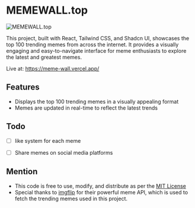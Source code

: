 # MEMEWALL.top

![MEMEWALL.top](https://i.ibb.co.com/fQhjP9S/Banner.png)

This project, built with React, Tailwind CSS, and Shadcn UI, showcases the top 100 trending memes from across the internet. It provides a visually engaging and easy-to-navigate interface for meme enthusiasts to explore the latest and greatest memes.
 
Live at: https://meme-wall.vercel.app/ 

## Features

*   Displays the top 100 trending memes in a visually appealing format
*   Memes are updated in real-time to reflect the latest trends


## Todo
* [ ] like system for each meme
* [ ] Share memes on social media platforms


## Mention
*   This code is free to use, modify, and distribute as per the [MIT License](https://github.com/itszed0/memewall/blob/main/LICENSE)
*   Special thanks to [imgflip](https://imgflip.com/) for their powerful meme API, which is used to fetch the trending memes used in this project.
